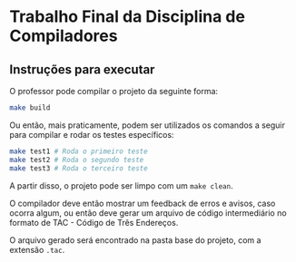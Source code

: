 # Trabalho Final da Disciplina de Compiladores

## Instruções para executar

O professor pode compilar o projeto da seguinte forma:

```bash
make build
```

Ou então, mais praticamente, podem ser utilizados os comandos a seguir para compilar e rodar os testes específicos:

```bash
make test1 # Roda o primeiro teste
make test2 # Roda o segundo teste
make test3 # Roda o terceiro teste
```
A partir disso, o projeto pode ser limpo com um `make clean`.

O compilador deve então mostrar um feedback de erros e avisos, caso ocorra algum, ou então deve gerar um arquivo de código intermediário no formato de TAC - Código de Três Endereços.

O arquivo gerado será encontrado na pasta base do projeto, com a extensão `.tac`.
